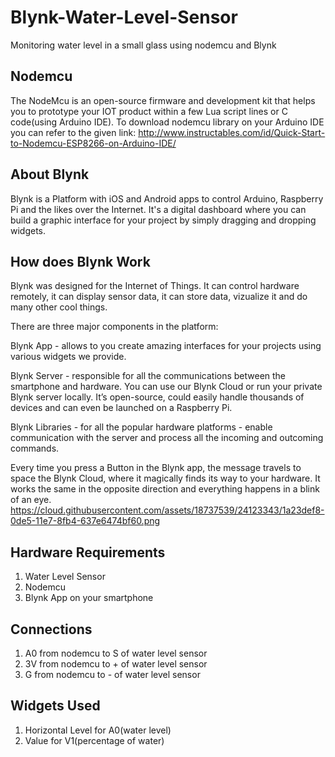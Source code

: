 # Blynk-Water-Level-Sensor
Monitoring water level in a small glass using nodemcu and Blynk

## Nodemcu
The NodeMcu is an open-source firmware and development kit that helps you to prototype your IOT product within a few Lua script lines or C code(using Arduino IDE).
To download nodemcu library on your Arduino IDE you can refer to the given link:
http://www.instructables.com/id/Quick-Start-to-Nodemcu-ESP8266-on-Arduino-IDE/

## About Blynk
Blynk is a Platform with iOS and Android apps to control Arduino, Raspberry Pi and the likes over the Internet.
It's a digital dashboard where you can build a graphic interface for your project by simply dragging and dropping widgets.

## How does Blynk Work
Blynk was designed for the Internet of Things. It can control hardware remotely, it can display sensor data, it can store data, vizualize it and do many other cool things.

There are three major components in the platform:

Blynk App - allows to you create amazing interfaces for your projects using various widgets we provide.

Blynk Server - responsible for all the communications between the smartphone and hardware. You can use our Blynk Cloud or run your private Blynk server locally. It’s open-source, could easily handle thousands of devices and can even be launched on a Raspberry Pi.

Blynk Libraries - for all the popular hardware platforms - enable communication with the server and process all the incoming and outcoming commands.

Every time you press a Button in the Blynk app, the message travels to space the Blynk Cloud, where it magically finds its way to your hardware. It works the same in the opposite direction and everything happens in a blink of an eye.
https://cloud.githubusercontent.com/assets/18737539/24123343/1a23def8-0de5-11e7-8fb4-637e6474bf60.png

## Hardware Requirements
1. Water Level Sensor
2. Nodemcu
3. Blynk App on your smartphone

## Connections
1. A0 from nodemcu to S of water level sensor
2. 3V from nodemcu to + of water level sensor
3. G from nodemcu to - of water level sensor


## Widgets Used 
1. Horizontal Level for A0(water level)
2. Value for V1(percentage of water)
